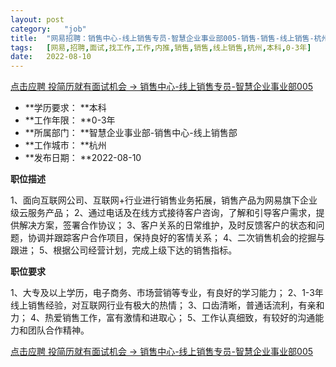 ```yaml
---
layout:	post
category:	"job"
title:	"网易招聘：销售中心-线上销售专员-智慧企业事业部005-销售-销售-线上销售-杭州本科0-3年"
tags:	[网易,招聘,面试,找工作,工作,内推,销售,销售,线上销售,杭州,本科,0-3年]
date:	2022-08-10
---
```


[点击应聘 投简历就有面试机会 -> 销售中心-线上销售专员-智慧企业事业部005](http://mobile.bole.netease.com/bole/boleDetail?id=30986&employeeId=346f03c3cda5f04c&key=all)



- **学历要求： **本科
- **工作年限： **0-3年
- **所属部门： **智慧企业事业部-销售中心-线上销售部
- **工作城市： **杭州
- **发布日期： **2022-08-10



**职位描述**

1、面向互联网公司、互联网+行业进行销售业务拓展，销售产品为网易旗下企业级云服务产品；
2、通过电话及在线方式接待客户咨询，了解和引导客户需求，提供解决方案，签署合作协议；
3、客户关系的日常维护，及时反馈客户的状态和问题，协调并跟踪客户合作项目，保持良好的客情关系；
4、二次销售机会的挖掘与跟进；
5、根据公司经营计划，完成上级下达的销售指标。




**职位要求**

1、大专及以上学历，电子商务、市场营销等专业，有良好的学习能力；
2、1-3年线上销售经验，对互联网行业有极大的热情；
3、口齿清晰，普通话流利，有亲和力；
4、热爱销售工作，富有激情和进取心；
5、工作认真细致，有较好的沟通能力和团队合作精神。



[点击应聘 投简历就有面试机会 -> 销售中心-线上销售专员-智慧企业事业部005](http://mobile.bole.netease.com/bole/boleDetail?id=30986&employeeId=346f03c3cda5f04c&key=all)